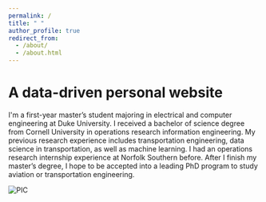 ```yaml
---
permalink: /
title: " "
author_profile: true
redirect_from: 
  - /about/
  - /about.html
---
```

A data-driven personal website
======
I'm a first-year master’s student majoring in electrical and computer engineering at Duke University. I received a bachelor of science degree from Cornell University in operations research information engineering. My previous research experience includes transportation engineering, data science in transportation, as well as machine learning. I had an operations research internship experience at Norfolk Southern before. After I finish my master’s degree, I hope to be accepted into a leading PhD program to study aviation or transportation engineering.



![PIC](/images/DSC_9426.JPG)

